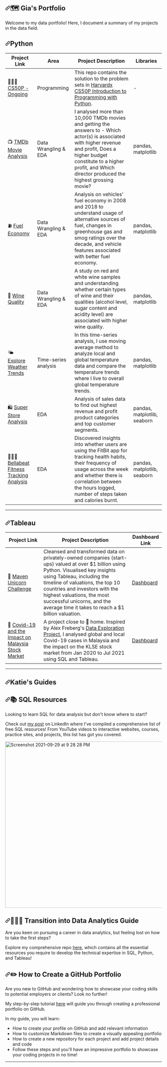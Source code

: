 <article class="markdown-body entry-content container-lg" itemprop="text"><h1 tabindex="-1" dir="auto"><a id="user-content--katies-portfolio" class="anchor" aria-hidden="true" tabindex="-1" href="#-katies-portfolio"><svg class="octicon octicon-link" viewBox="0 0 16 16" version="1.1" width="16" height="16" aria-hidden="true"><path d="m7.775 3.275 1.25-1.25a3.5 3.5 0 1 1 4.95 4.95l-2.5 2.5a3.5 3.5 0 0 1-4.95 0 .751.751 0 0 1 .018-1.042.751.751 0 0 1 1.042-.018 1.998 1.998 0 0 0 2.83 0l2.5-2.5a2.002 2.002 0 0 0-2.83-2.83l-1.25 1.25a.751.751 0 0 1-1.042-.018.751.751 0 0 1-.018-1.042Zm-4.69 9.64a1.998 1.998 0 0 0 2.83 0l1.25-1.25a.751.751 0 0 1 1.042.018.751.751 0 0 1 .018 1.042l-1.25 1.25a3.5 3.5 0 1 1-4.95-4.95l2.5-2.5a3.5 3.5 0 0 1 4.95 0 .751.751 0 0 1-.018 1.042.751.751 0 0 1-1.042.018 1.998 1.998 0 0 0-2.83 0l-2.5 2.5a1.998 1.998 0 0 0 0 2.83Z"></path></svg></a>🗺 Gia's Portfolio</h1>
<p dir="auto">Welcome to my data portfolio! Here, I document a summary of my projects in the data field.</p>



<h1 tabindex="-1" dir="auto"><a id="user-content-python" class="anchor" aria-hidden="true" tabindex="-1" href="#python"><svg class="octicon octicon-link" viewBox="0 0 16 16" version="1.1" width="16" height="16" aria-hidden="true"><path d="m7.775 3.275 1.25-1.25a3.5 3.5 0 1 1 4.95 4.95l-2.5 2.5a3.5 3.5 0 0 1-4.95 0 .751.751 0 0 1 .018-1.042.751.751 0 0 1 1.042-.018 1.998 1.998 0 0 0 2.83 0l2.5-2.5a2.002 2.002 0 0 0-2.83-2.83l-1.25 1.25a.751.751 0 0 1-1.042-.018.751.751 0 0 1-.018-1.042Zm-4.69 9.64a1.998 1.998 0 0 0 2.83 0l1.25-1.25a.751.751 0 0 1 1.042.018.751.751 0 0 1 .018 1.042l-1.25 1.25a3.5 3.5 0 1 1-4.95-4.95l2.5-2.5a3.5 3.5 0 0 1 4.95 0 .751.751 0 0 1-.018 1.042.751.751 0 0 1-1.042.018 1.998 1.998 0 0 0-2.83 0l-2.5 2.5a1.998 1.998 0 0 0 0 2.83Z"></path></svg></a>Python</h1>
<table>
<thead>
<tr>
<th>Project Link</th>
<th>Area</th>
<th>Project Description</th>
<th>Libraries</th>
</tr>
</thead>
<tbody>
<tr>
<td>👩🏻‍💻 <a href="https://github.com/katiehuangx/CS50P/blob/main/README.md">CS50P - Ongoing</a></td>
<td>Programming</td>
<td>This repo contains the solution to the problem sets in <a href="https://www.edx.org/course/cs50s-introduction-to-programming-with-python" rel="nofollow">Harvardx CS50P Introduction to Programming with Python</a>.</td>
<td>-</td>
</tr>
<tr>
<td>📺 <a href="https://github.com/katiehuangx/Udacity-Data-Analyst-Nanodegree/blob/main/Project%202%20-%20TMDB%20Movie%20Analysis.ipynb">TMDb Movie Analysis</a></td>
<td>Data Wrangling &amp; EDA</td>
<td>I analysed more than 10,000 TMDb movies and getting the answers to - Which actor(s) is associated with higher revenue and profit, Does a higher budget constitute to a higher profit, and Which director produced the highest grossing movie?</td>
<td>pandas, matplotlib</td>
</tr>
<tr>
<td>⛽️ <a href="https://github.com/katiehuangx/Udacity-Data-Analyst-Nanodegree/blob/main/Case%20Study%202%20-%20Fuel%20Economy.ipynb">Fuel Economy</a></td>
<td>Data Wrangling &amp; EDA</td>
<td>Analysis on vehicles’ fuel economy in 2008 and 2018 to understand usage of alternative sources of fuel, changes in greenhouse gas and smog ratings over the decade, and vehicle features associated with better fuel economy.</td>
<td>pandas, matplotlib</td>
</tr>
<tr>
<td>🍷 <a href="https://github.com/katiehuangx/Udacity-Data-Analyst-Nanodegree/blob/main/Case%20Study%201%20-%20Analysing%20Wine%20Quality.ipynb">Wine Quality</a></td>
<td>Data Wrangling &amp; EDA</td>
<td>A study on red and white wine samples and understanding whether certain types of wine and their qualities (alcohol level, sugar content and acidity level) are associated with higher wine quality.</td>
<td>pandas, matplotlib</td>
</tr>
<tr>
<td>🌤 <a href="https://github.com/katiehuangx/Udacity-Data-Analyst-Nanodegree/blob/main/Project%201%20-%20Explore%20Weather%20Trends.ipynb">Explore Weather Trends</a></td>
<td>Time-series analysis</td>
<td>In this time-series analysis, I use moving average method to analyze local and global temperature data and compare the temperature trends where I live to overall global temperature trends.</td>
<td>pandas, matplotlib</td>
</tr>
<tr>
<td>🛍 <a href="https://github.com/katiehuangx/Super-Store-Analysis/blob/main/Super_Store_Analysis.ipynb">Super Store Analysis</a></td>
<td>EDA</td>
<td>Analysis of sales data to find out highest revenue and profit product categories and top customer segments.</td>
<td>pandas, matplotlib, seaborn</td>
</tr>
<tr>
<td>🏃🏻‍♀️ <a href="https://github.com/katiehuangx/Google-Data-Analytics-Capstone/blob/main/bellabeat-data-analysis.ipynb">Bellabeat Fitness Tracking Analysis</a></td>
<td>EDA</td>
<td>Discovered insights into whether users are using the FitBit app for tracking health habits, their frequency of usage across the week and whether there is correlation between the hours logged, number of steps taken and calories burnt.</td>
<td>pandas, matplotlib, seaborn</td>
</tr>
</tbody>
</table>
<hr>
<h1 tabindex="-1" dir="auto"><a id="user-content-tableau" class="anchor" aria-hidden="true" tabindex="-1" href="#tableau"><svg class="octicon octicon-link" viewBox="0 0 16 16" version="1.1" width="16" height="16" aria-hidden="true"><path d="m7.775 3.275 1.25-1.25a3.5 3.5 0 1 1 4.95 4.95l-2.5 2.5a3.5 3.5 0 0 1-4.95 0 .751.751 0 0 1 .018-1.042.751.751 0 0 1 1.042-.018 1.998 1.998 0 0 0 2.83 0l2.5-2.5a2.002 2.002 0 0 0-2.83-2.83l-1.25 1.25a.751.751 0 0 1-1.042-.018.751.751 0 0 1-.018-1.042Zm-4.69 9.64a1.998 1.998 0 0 0 2.83 0l1.25-1.25a.751.751 0 0 1 1.042.018.751.751 0 0 1 .018 1.042l-1.25 1.25a3.5 3.5 0 1 1-4.95-4.95l2.5-2.5a3.5 3.5 0 0 1 4.95 0 .751.751 0 0 1-.018 1.042.751.751 0 0 1-1.042.018 1.998 1.998 0 0 0-2.83 0l-2.5 2.5a1.998 1.998 0 0 0 0 2.83Z"></path></svg></a>Tableau</h1>
<table>
<thead>
<tr>
<th>Project Link</th>
<th>Project Description</th>
<th>Dashboard Link</th>
</tr>
</thead>
<tbody>
<tr>
<td>🦄 <a href="https://github.com/katiehuangx/Maven-Unicorn-Challenge">Maven Unicorn Challenge</a></td>
<td>Cleansed and transformed data on privately-owned companies (start-ups) valued at over $1 billion using Python. Visualised key insights using Tableau, including the timeline of valuations, the top 10 countries and investors with the highest valuations, the most successful unicorns, and the average time it takes to reach a $1 billion valuation.</td>
<td><a href="https://public.tableau.com/app/profile/katie.huang/viz/UnicornCompanies_16502745371460/Unicorns?publish=yes" rel="nofollow">Dashboard</a></td>
</tr>
<tr>
<td>🦠 <a href="https://github.com/katiehuangx/Covid-19-and-Impact-on-Malaysia-stock-market">Covid-19 and the Impact on Malaysia Stock Market</a></td>
<td>A project close to 🏡 home. Inspired by Alex Freberg's <a href="https://www.youtube.com/watch?v=qfyynHBFOsM&amp;list=PLUaB-1hjhk8H48Pj32z4GZgGWyylqv85f&amp;index=1" rel="nofollow">Data Exploration Project</a>, I analysed global and local Covid-19 cases in Malaysia and the impact on the KLSE stock market from Jan 2020 to Jul 2021 using SQL and Tableau.</td>
<td><a href="https://public.tableau.com/app/profile/katie.huang/viz/Covid-19anditsimpactonKLSEIndexPriceinMalaysia/Dashboard1" rel="nofollow">Dashboard</a></td>
</tr>
</tbody>
</table>
<hr>
<h1 tabindex="-1" dir="auto"><a id="user-content-katies-guides" class="anchor" aria-hidden="true" tabindex="-1" href="#katies-guides"><svg class="octicon octicon-link" viewBox="0 0 16 16" version="1.1" width="16" height="16" aria-hidden="true"><path d="m7.775 3.275 1.25-1.25a3.5 3.5 0 1 1 4.95 4.95l-2.5 2.5a3.5 3.5 0 0 1-4.95 0 .751.751 0 0 1 .018-1.042.751.751 0 0 1 1.042-.018 1.998 1.998 0 0 0 2.83 0l2.5-2.5a2.002 2.002 0 0 0-2.83-2.83l-1.25 1.25a.751.751 0 0 1-1.042-.018.751.751 0 0 1-.018-1.042Zm-4.69 9.64a1.998 1.998 0 0 0 2.83 0l1.25-1.25a.751.751 0 0 1 1.042.018.751.751 0 0 1 .018 1.042l-1.25 1.25a3.5 3.5 0 1 1-4.95-4.95l2.5-2.5a3.5 3.5 0 0 1 4.95 0 .751.751 0 0 1-.018 1.042.751.751 0 0 1-1.042.018 1.998 1.998 0 0 0-2.83 0l-2.5 2.5a1.998 1.998 0 0 0 0 2.83Z"></path></svg></a>Katie's Guides</h1>
<h2 tabindex="-1" dir="auto"><a id="user-content--sql-resources" class="anchor" aria-hidden="true" tabindex="-1" href="#-sql-resources"><svg class="octicon octicon-link" viewBox="0 0 16 16" version="1.1" width="16" height="16" aria-hidden="true"><path d="m7.775 3.275 1.25-1.25a3.5 3.5 0 1 1 4.95 4.95l-2.5 2.5a3.5 3.5 0 0 1-4.95 0 .751.751 0 0 1 .018-1.042.751.751 0 0 1 1.042-.018 1.998 1.998 0 0 0 2.83 0l2.5-2.5a2.002 2.002 0 0 0-2.83-2.83l-1.25 1.25a.751.751 0 0 1-1.042-.018.751.751 0 0 1-.018-1.042Zm-4.69 9.64a1.998 1.998 0 0 0 2.83 0l1.25-1.25a.751.751 0 0 1 1.042.018.751.751 0 0 1 .018 1.042l-1.25 1.25a3.5 3.5 0 1 1-4.95-4.95l2.5-2.5a3.5 3.5 0 0 1 4.95 0 .751.751 0 0 1-.018 1.042.751.751 0 0 1-1.042.018 1.998 1.998 0 0 0-2.83 0l-2.5 2.5a1.998 1.998 0 0 0 0 2.83Z"></path></svg></a>📚 SQL Resources</h2>
<p dir="auto">Looking to learn SQL for data analysis but don't know where to start?</p>
<p dir="auto">Check out <a href="https://www.linkedin.com/posts/katiehuangx_sql-for-data-analysis-udacity-free-courses-activity-6838753919229931520-u44C" rel="nofollow">my post</a> on LinkedIn where I've compiled a comprehensive list of free SQL resources! From YouTube videos to interactive websites, courses, practice sites, and projects, this list has got you covered.</p>
<p dir="auto"><a target="_blank" rel="noopener noreferrer nofollow" href="https://user-images.githubusercontent.com/81607668/135277994-a45a6cf2-becc-464b-a0c3-5315bef99f33.png"><img width="535" alt="Screenshot 2021-09-29 at 9 28 28 PM" src="https://user-images.githubusercontent.com/81607668/135277994-a45a6cf2-becc-464b-a0c3-5315bef99f33.png" style="max-width: 100%;"></a></p>
<h2 tabindex="-1" dir="auto"><a id="user-content--transition-into-data-analytics-guide" class="anchor" aria-hidden="true" tabindex="-1" href="#-transition-into-data-analytics-guide"><svg class="octicon octicon-link" viewBox="0 0 16 16" version="1.1" width="16" height="16" aria-hidden="true"><path d="m7.775 3.275 1.25-1.25a3.5 3.5 0 1 1 4.95 4.95l-2.5 2.5a3.5 3.5 0 0 1-4.95 0 .751.751 0 0 1 .018-1.042.751.751 0 0 1 1.042-.018 1.998 1.998 0 0 0 2.83 0l2.5-2.5a2.002 2.002 0 0 0-2.83-2.83l-1.25 1.25a.751.751 0 0 1-1.042-.018.751.751 0 0 1-.018-1.042Zm-4.69 9.64a1.998 1.998 0 0 0 2.83 0l1.25-1.25a.751.751 0 0 1 1.042.018.751.751 0 0 1 .018 1.042l-1.25 1.25a3.5 3.5 0 1 1-4.95-4.95l2.5-2.5a3.5 3.5 0 0 1 4.95 0 .751.751 0 0 1-.018 1.042.751.751 0 0 1-1.042.018 1.998 1.998 0 0 0-2.83 0l-2.5 2.5a1.998 1.998 0 0 0 0 2.83Z"></path></svg></a>👩🏻‍💻 Transition into Data Analytics Guide</h2>
<p dir="auto">Are you keen on pursuing a career in data analytics, but feeling lost on how to take the first steps?</p>
<p dir="auto">Explore my comprehensive repo <a href="https://github.com/katiehuangx/Transition-into-Data-Analytics">here</a>, which contains all the essential resources you require to develop the technical expertise in SQL, Python, and Tableau!</p>
<h2 tabindex="-1" dir="auto"><a id="user-content-️-how-to-create-a-github-portfolio" class="anchor" aria-hidden="true" tabindex="-1" href="#️-how-to-create-a-github-portfolio"><svg class="octicon octicon-link" viewBox="0 0 16 16" version="1.1" width="16" height="16" aria-hidden="true"><path d="m7.775 3.275 1.25-1.25a3.5 3.5 0 1 1 4.95 4.95l-2.5 2.5a3.5 3.5 0 0 1-4.95 0 .751.751 0 0 1 .018-1.042.751.751 0 0 1 1.042-.018 1.998 1.998 0 0 0 2.83 0l2.5-2.5a2.002 2.002 0 0 0-2.83-2.83l-1.25 1.25a.751.751 0 0 1-1.042-.018.751.751 0 0 1-.018-1.042Zm-4.69 9.64a1.998 1.998 0 0 0 2.83 0l1.25-1.25a.751.751 0 0 1 1.042.018.751.751 0 0 1 .018 1.042l-1.25 1.25a3.5 3.5 0 1 1-4.95-4.95l2.5-2.5a3.5 3.5 0 0 1 4.95 0 .751.751 0 0 1-.018 1.042.751.751 0 0 1-1.042.018 1.998 1.998 0 0 0-2.83 0l-2.5 2.5a1.998 1.998 0 0 0 0 2.83Z"></path></svg></a>✏️ How to Create a GitHub Portfolio</h2>
<p dir="auto">Are you new to GitHub and wondering how to showcase your coding skills to potential employers or clients? Look no further!</p>
<p dir="auto">My step-by-step tutorial <a href="https://github.com/katiehuangx/How-to-Create-a-GitHub-Portfolio/blob/main/README.md">here</a> will guide you through creating a professional portfolio on GitHub.</p>
<p dir="auto">In my guide, you will learn:</p>
<ul dir="auto">
<li>How to create your profile on GitHub and add relevant information</li>
<li>How to customize Markdown files to create a visually appealing portfolio</li>
<li>How to create a new repository for each project and add project details and code</li>
<li>Follow these steps and you'll have an impressive portfolio to showcase your coding projects in no time!</li>
</ul>
<hr>
</article>
